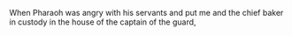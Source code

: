 When Pharaoh was angry with his servants and put me and the chief baker in custody in the house of the captain of the guard,
